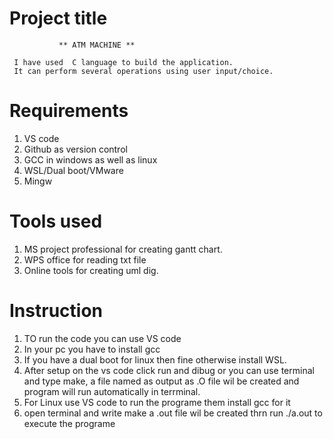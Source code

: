 # Project title
               ** ATM MACHINE **

     I have used  C language to build the application.
     It can perform several operations using user input/choice.

# Requirements
1. VS code
2. Github as version control
3. GCC in windows as well as linux
4. WSL/Dual boot/VMware
5. Mingw

# Tools used
1. MS project professional for creating gantt chart.
2. WPS office for reading txt file
3. Online tools for creating uml dig.

# Instruction 
1. TO run the code you can use VS code 
2. In your pc you have to install gcc 
3. If you have a dual boot for linux then fine otherwise install WSL.
4. After setup on the vs code click run and dibug or you can use terminal and type
 make,  a file named as output as .O file wil be created and program will run automatically in terrminal.
5. For Linux use VS code to run the programe them install gcc for it
6. open terminal and write make a .out file wil be created thrn run ./a.out to execute the programe

